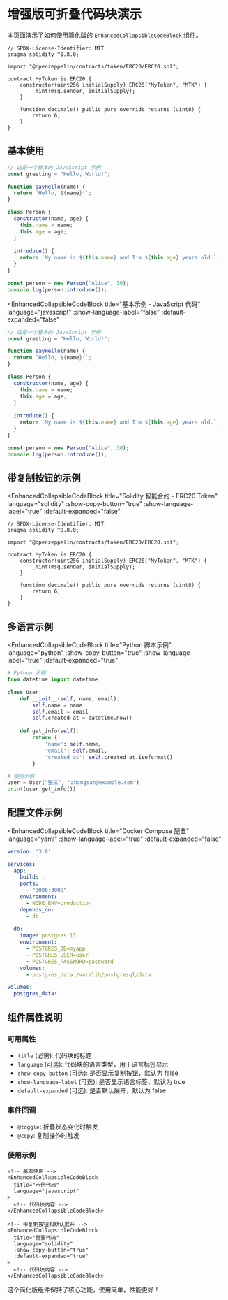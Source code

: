 # 增强版可折叠代码块演示

本页面演示了如何使用简化版的 `EnhancedCollapsibleCodeBlock` 组件。

```solidity
// SPDX-License-Identifier: MIT
pragma solidity ^0.8.0;

import "@openzeppelin/contracts/token/ERC20/ERC20.sol";

contract MyToken is ERC20 {
    constructor(uint256 initialSupply) ERC20("MyToken", "MTK") {
        _mint(msg.sender, initialSupply);
    }

    function decimals() public pure override returns (uint8) {
        return 6;
    }
}
```

## 基本使用
```javascript
// 这是一个基本的 JavaScript 示例
const greeting = "Hello, World!";

function sayHello(name) {
  return `Hello, ${name}!`;
}

class Person {
  constructor(name, age) {
    this.name = name;
    this.age = age;
  }
  
  introduce() {
    return `My name is ${this.name} and I'm ${this.age} years old.`;
  }
}

const person = new Person("Alice", 30);
console.log(person.introduce());
```
<EnhancedCollapsibleCodeBlock 
  title="基本示例 - JavaScript 代码"
  language="javascript"
  :show-language-label="false"
  :default-expanded="false"
>

```javascript
// 这是一个基本的 JavaScript 示例
const greeting = "Hello, World!";

function sayHello(name) {
  return `Hello, ${name}!`;
}

class Person {
  constructor(name, age) {
    this.name = name;
    this.age = age;
  }
  
  introduce() {
    return `My name is ${this.name} and I'm ${this.age} years old.`;
  }
}

const person = new Person("Alice", 30);
console.log(person.introduce());
```

</EnhancedCollapsibleCodeBlock>

## 带复制按钮的示例

<EnhancedCollapsibleCodeBlock 
  title="Solidity 智能合约 - ERC20 Token"
  language="solidity"
  :show-copy-button="true"
  :show-language-label="true"
  :default-expanded="false"
>

```solidity
// SPDX-License-Identifier: MIT
pragma solidity ^0.8.0;

import "@openzeppelin/contracts/token/ERC20/ERC20.sol";

contract MyToken is ERC20 {
    constructor(uint256 initialSupply) ERC20("MyToken", "MTK") {
        _mint(msg.sender, initialSupply);
    }

    function decimals() public pure override returns (uint8) {
        return 6;
    }
}
```

</EnhancedCollapsibleCodeBlock>

## 多语言示例

<EnhancedCollapsibleCodeBlock 
  title="Python 脚本示例"
  language="python"
  :show-copy-button="true"
  :show-language-label="true"
  :default-expanded="true"
>

```python
# Python 示例
from datetime import datetime

class User:
    def __init__(self, name, email):
        self.name = name
        self.email = email
        self.created_at = datetime.now()
    
    def get_info(self):
        return {
            'name': self.name,
            'email': self.email,
            'created_at': self.created_at.isoformat()
        }

# 使用示例
user = User("张三", "zhangsan@example.com")
print(user.get_info())
```

</EnhancedCollapsibleCodeBlock>

## 配置文件示例

<EnhancedCollapsibleCodeBlock 
  title="Docker Compose 配置"
  language="yaml"
  :show-language-label="true"
  :default-expanded="false"
>

```yaml
version: '3.8'

services:
  app:
    build: .
    ports:
      - "3000:3000"
    environment:
      - NODE_ENV=production
    depends_on:
      - db
  
  db:
    image: postgres:13
    environment:
      - POSTGRES_DB=myapp
      - POSTGRES_USER=user
      - POSTGRES_PASSWORD=password
    volumes:
      - postgres_data:/var/lib/postgresql/data

volumes:
  postgres_data:
```

</EnhancedCollapsibleCodeBlock>

## 组件属性说明

### 可用属性

- `title` (必需): 代码块的标题
- `language` (可选): 代码块的语言类型，用于语言标签显示
- `show-copy-button` (可选): 是否显示复制按钮，默认为 false
- `show-language-label` (可选): 是否显示语言标签，默认为 true
- `default-expanded` (可选): 是否默认展开，默认为 false

### 事件回调

- `@toggle`: 折叠状态变化时触发
- `@copy`: 复制操作时触发

### 使用示例

```vue
<!-- 基本使用 -->
<EnhancedCollapsibleCodeBlock 
  title="示例代码"
  language="javascript"
>
  <!-- 代码块内容 -->
</EnhancedCollapsibleCodeBlock>

<!-- 带复制按钮和默认展开 -->
<EnhancedCollapsibleCodeBlock 
  title="重要代码"
  language="solidity"
  :show-copy-button="true"
  :default-expanded="true"
>
  <!-- 代码块内容 -->
</EnhancedCollapsibleCodeBlock>
```

这个简化版组件保持了核心功能，使用简单，性能更好！ 
